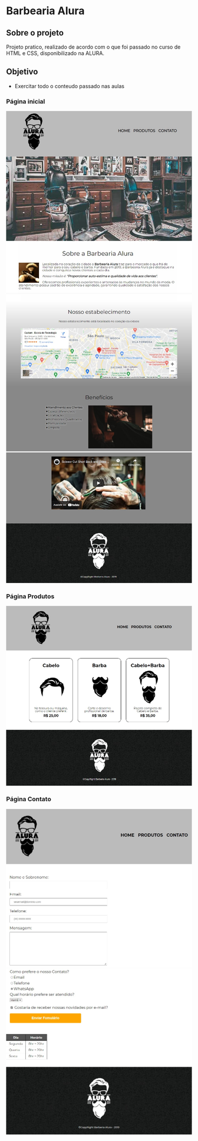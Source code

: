# Barbearia Alura

## Sobre o projeto

Projeto pratico, realizado de acordo com o que foi passado no curso de HTML e CSS, disponibilizado na ALURA.

## Objetivo

* Exercitar todo o conteudo passado nas aulas

### Página inicial

![web 1](https://github.com/arturk22/BarbeariaAlura/blob/master/assets/pag%20inicial.jpg)
![web 2](https://github.com/arturk22/BarbeariaAlura/blob/master/assets/pag%20inicial%202.jpg)
![web 3](https://github.com/arturk22/BarbeariaAlura/blob/master/assets/pag%20inicial%203.jpg)

### Página Produtos

![web 4](https://github.com/arturk22/BarbeariaAlura/blob/master/assets/produtos.jpg)

### Página Contato

![web 5](https://github.com/arturk22/BarbeariaAlura/blob/master/assets/contato.jpg)
![web 6](https://github.com/arturk22/BarbeariaAlura/blob/master/assets/contato%202.jpg)
